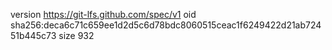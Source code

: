 version https://git-lfs.github.com/spec/v1
oid sha256:deca6c71c659ee1d2d5c6d78bdc8060515ceac1f6249422d21ab72451b445c73
size 932
